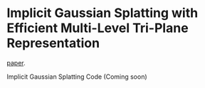 # Implicit Gaussian Splatting with Efficient Multi-Level Tri-Plane Representation

[paper](https://arxiv.org/pdf/2312.06713.pdf).

Implicit Gaussian Splatting Code (Coming soon)
